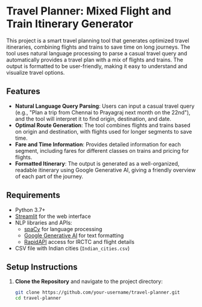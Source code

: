 # Travel Planner: Mixed Flight and Train Itinerary Generator

This project is a smart travel planning tool that generates optimized travel itineraries, combining flights and trains to save time on long journeys. The tool uses natural language processing to parse a casual travel query and automatically provides a travel plan with a mix of flights and trains. The output is formatted to be user-friendly, making it easy to understand and visualize travel options.

## Features

- **Natural Language Query Parsing**: Users can input a casual travel query (e.g., "Plan a trip from Chennai to Prayagraj next month on the 22nd"), and the tool will interpret it to find origin, destination, and date.
- **Optimal Route Generation**: The tool combines flights and trains based on origin and destination, with flights used for longer segments to save time.
- **Fare and Time Information**: Provides detailed information for each segment, including fares for different classes on trains and pricing for flights.
- **Formatted Itinerary**: The output is generated as a well-organized, readable itinerary using Google Generative AI, giving a friendly overview of each part of the journey.
  
## Requirements

- Python 3.7+
- [Streamlit](https://streamlit.io/) for the web interface
- NLP libraries and APIs:
  - [spaCy](https://spacy.io/) for language processing
  - [Google Generative AI](https://developers.generativeai.google/) for text formatting
  - [RapidAPI](https://rapidapi.com/) access for IRCTC and flight details
- CSV file with Indian cities (`Indian_cities.csv`)

## Setup Instructions

1. **Clone the Repository** and navigate to the project directory:
   ```bash
   git clone https://github.com/your-username/travel-planner.git
   cd travel-planner
